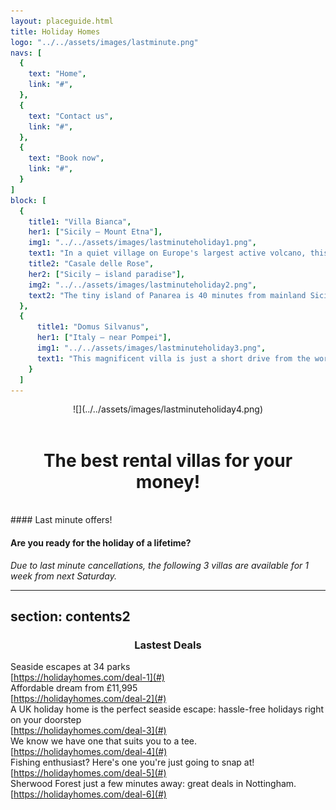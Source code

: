 ```yaml
---
layout: placeguide.html
title: Holiday Homes
logo: "../../assets/images/lastminute.png"
navs: [
  {
    text: "Home",
    link: "#",
  },
  {
    text: "Contact us",
    link: "#",
  },
  {
    text: "Book now",
    link: "#",
  }
]
block: [
  {
    title1: "Villa Bianca",
    her1: ["Sicily – Mount Etna"],
    img1: "../../assets/images/lastminuteholiday1.png",
    text1: "In a quiet village on Europe's largest active volcano, this wonderful villa can sleep up to 10 people, in 4 double and 2 single bedrooms. There is a full kitchen, two large living rooms and four bathrooms as well as an outside swimming pool and a private beach. You can walk into the village for local shopping, or drive to the nearest town in 10 minutes. The airport is 40 km. away. The price includes all meals cooked by Angela, and full maid service.",
    title2: "Casale delle Rose",
    her2: ["Sicily – island paradise"],
    img2: "../../assets/images/lastminuteholiday2.png",
    text2: "The tiny island of Panarea is 40 minutes from mainland Sicily by hydrofoil or fast ferry. Cars are not allowed on the island. Casale delle Rose can sleep up to 6 people in three double bedrooms. The villa is on the beach, but is only 5 minutes walk from local shops and from the tourist port- where you can moor your yacht, if you have one! Price does not include food or maid service.",
  },
  {
      title1: "Domus Silvanus",
      her1: ["Italy – near Pompei"],
      img1: "../../assets/images/lastminuteholiday3.png",
      text1: "This magnificent villa is just a short drive from the world famous ruins at Pompei. With 4 double bedrooms, 3 living rooms and 5 bathrooms – 2 with Jacuzzi hot tubs - it can easily accommodate up to 8 people. There is a large swimming pool in the garden, and a terrace with a wondeful view of the volcano Vesuvius. Price includes full maid service and all meals. Naples airport is 30 mins drive away.",
    }
  ]
---
```



<center>![](../../assets/images/lastminuteholiday4.png)</center>
<br>

<center><h1>The best rental villas for your money!</h1></center><br>
#### Last minute offers!

#### Are you ready for the holiday of a lifetime?

_Due to last minute cancellations, the following 3 villas are available for 1 week from next Saturday._


---
section: contents2
---

<center><h3>Lastest Deals</h3></center>

Seaside escapes at 34 parks<br>
[https://holidayhomes.com/deal-1](#)<br>
Affordable dream from £11,995<br>
[https://holidayhomes.com/deal-2](#)<br>
A UK holiday home is the perfect seaside escape: hassle-free holidays right on your doorstep<br>
[https://holidayhomes.com/deal-3](#)<br>
We know we have one that suits you to a tee.<br>
[https://holidayhomes.com/deal-4](#)<br>
Fishing enthusiast? Here's one you're just going to snap at!<br>
[https://holidayhomes.com/deal-5](#)<br>
Sherwood Forest just a few minutes away: great deals in Nottingham.<br>
[https://holidayhomes.com/deal-6](#)<br>

